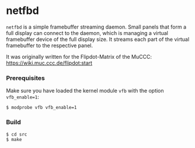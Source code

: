 netfbd
======

`netfbd` is a simple framebuffer streaming daemon. Small panels that form a full
display can connect to the daemon, which is managing a virtual framebuffer device
of the full display size. It streams each part of the virtual framebuffer to the
respective panel.

It was originally written for the Flipdot-Matrix of the MuCCC: https://wiki.muc.ccc.de/flipdot:start

### Prerequisites

Make sure you have loaded the kernel module `vfb` with the option `vfb_enable=1`:

    $ modprobe vfb vfb_enable=1

### Build

    $ cd src
    $ make
